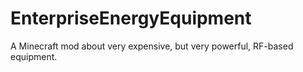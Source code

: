 EnterpriseEnergyEquipment
=========================

A Minecraft mod about very expensive, but very powerful, RF-based equipment.
